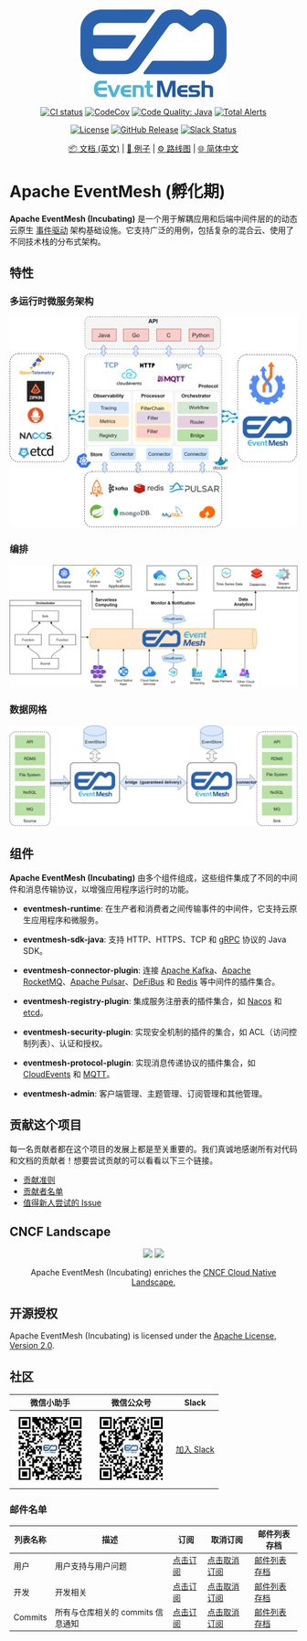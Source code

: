 <div align="center">

<br /><br />
<img src="docs/images/logo.png" width="256">
<br />

[![CI status](https://img.shields.io/github/workflow/status/apache/incubator-eventmesh/Continuous%20Integration?logo=github&style=for-the-badge)](https://github.com/apache/incubator-eventmesh/actions/workflows/ci.yml)
[![CodeCov](https://img.shields.io/codecov/c/gh/apache/incubator-eventmesh/master?logo=codecov&style=for-the-badge)](https://codecov.io/gh/apache/incubator-eventmesh)
[![Code Quality: Java](https://img.shields.io/lgtm/grade/java/g/apache/incubator-eventmesh.svg?logo=lgtm&logoWidth=18&style=for-the-badge)](https://lgtm.com/projects/g/apache/incubator-eventmesh/context:java)
[![Total Alerts](https://img.shields.io/lgtm/alerts/g/apache/incubator-eventmesh.svg?logo=lgtm&logoWidth=18&style=for-the-badge)](https://lgtm.com/projects/g/apache/incubator-eventmesh/alerts/)

[![License](https://img.shields.io/github/license/apache/incubator-eventmesh?style=for-the-badge)](https://www.apache.org/licenses/LICENSE-2.0.html)
[![GitHub Release](https://img.shields.io/github/v/release/apache/eventmesh?style=for-the-badge)](https://github.com/apache/incubator-eventmesh/releases)
[![Slack Status](https://img.shields.io/badge/slack-join_chat-blue.svg?logo=slack&style=for-the-badge)](https://join.slack.com/t/apacheeventmesh/shared_invite/zt-16y1n77va-q~JepYy3RqpkygDYmQaQbw)

[📦 文档 (英文)](https://eventmesh.apache.org/docs/introduction) |
[📔 例子](https://github.com/apache/incubator-eventmesh/tree/master/eventmesh-examples) |
[⚙️ 路线图](https://eventmesh.apache.org/docs/roadmap) |
[🌐 简体中文](README.zh-CN.md)
</div>

# Apache EventMesh (孵化期)

**Apache EventMesh (Incubating)** 是一个用于解耦应用和后端中间件层的的动态云原生 [事件驱动](https://en.wikipedia.org/wiki/Event-driven_architecture) 架构基础设施。它支持广泛的用例，包括复杂的混合云、使用了不同技术栈的分布式架构。

## 特性

### 多运行时微服务架构

![EventMesh Architecture](docs/images/eventmesh-architecture.png)

### 编排

![EventMesh Orchestration](docs/images/eventmesh-orchestration.png)

### 数据网格

![EventMesh Data Mesh](docs/images/eventmesh-bridge.png)

## 组件
 
**Apache EventMesh (Incubating)** 由多个组件组成，这些组件集成了不同的中间件和消息传输协议，以增强应用程序运行时的功能。

- **eventmesh-runtime**: 在生产者和消费者之间传输事件的中间件，它支持云原生应用程序和微服务。
- **eventmesh-sdk-java**: 支持 HTTP、HTTPS、TCP 和 [gRPC](https://grpc.io) 协议的 Java SDK。
- **eventmesh-connector-plugin**: 连接 [Apache Kafka](https://kafka.apache.org)、[Apache RocketMQ](https://rocketmq.apache.org)、[Apache Pulsar](https://pulsar.apache.org/)、[DeFiBus](https://github.com/webankfintech/DeFiBus) 和 [Redis](https://redis.io) 等中间件的插件集合。
- **eventmesh-registry-plugin**: 集成服务注册表的插件集合，如 [Nacos](https://nacos.io) 和 [etcd](https://etcd.io)。

- **eventmesh-security-plugin**: 实现安全机制的插件的集合，如 ACL（访问控制列表）、认证和授权。

- **eventmesh-protocol-plugin**: 实现消息传递协议的插件集合，如 [CloudEvents](https://cloudevents.io) 和 [MQTT](https://mqtt.org)。

- **eventmesh-admin**: 客户端管理、主题管理、订阅管理和其他管理。

## 贡献这个项目

每一名贡献者都在这个项目的发展上都是至关重要的。我们真诚地感谢所有对代码和文档的贡献者！想要尝试贡献的可以看看以下三个链接。

- [贡献准则](https://eventmesh.apache.org/docs/contribute/contribute)
- [贡献者名单](https://github.com/apache/incubator-eventmesh/graphs/contributors)
- [值得新人尝试的 Issue](https://github.com/apache/incubator-eventmesh/issues?q=is%3Aopen+is%3Aissue+label%3A%22good+first+issue%22)

## CNCF Landscape

<div align="center">

<img src="https://landscape.cncf.io/images/left-logo.svg" width="150"/>
<img src="https://landscape.cncf.io/images/right-logo.svg" width="200"/>

Apache EventMesh (Incubating) enriches the <a href="https://landscape.cncf.io/serverless?license=apache-license-2-0">CNCF Cloud Native Landscape.</a>
</div>

## 开源授权

Apache EventMesh (Incubating) is licensed under the [Apache License, Version 2.0](http://www.apache.org/licenses/LICENSE-2.0.html).

## 社区

|微信小助手|微信公众号|Slack|
|-|-|-|
|<img src="docs/images/contact/wechat-assistant.jpg" width="128"/>|<img src="docs/images/contact/wechat-official.jpg" width="128"/>|[加入 Slack](https://join.slack.com/t/apacheeventmesh/shared_invite/zt-16y1n77va-q~JepYy3RqpkygDYmQaQbw)|

### 邮件名单

| 列表名称 | 描述 |订阅 |取消订阅|邮件列表存档
| ----    | ----    |----    | ----    | ----    |
|用户 |用户支持与用户问题| [点击订阅](mailto:users-subscribe@eventmesh.incubator.apache.org) |[点击取消订阅](mailto:users-unsubscribe@eventmesh.incubator.apache.org) |[邮件列表存档](https://lists.apache.org/list.html?users@eventmesh.apache.org)|
|开发 |开发相关| [点击订阅](mailto:dev-subscribe@eventmesh.incubator.apache.org) |[点击取消订阅](mailto:dev-unsubscribe@eventmesh.incubator.apache.org) |[邮件列表存档](https://lists.apache.org/list.html?dev@eventmesh.apache.org)|
|Commits |所有与仓库相关的 commits 信息通知| [点击订阅](mailto:commits-subscribe@eventmesh.incubator.apache.org) |[点击取消订阅](mailto:commits-unsubscribe@eventmesh.incubator.apache.org) |[邮件列表存档](https://lists.apache.org/list.html?commits@eventmesh.apache.org)|
